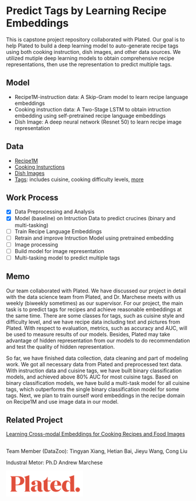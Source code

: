 # Predict Tags by Learning Recipe Embeddings  

This is capstone project repository collaborated with Plated. Our goal is to help Plated to build a deep learning model to auto-generate recipe tags using both cooking instruction, dish images, and other data sources. We utilized mutiple deep learning models to obtain comprehensive recipe representations, then use the representation to predict multiple tags. 

## Model
* Recipe1M-instruction data: A Skip-Gram model to learn recipe language embeddings 
* Cooking instruction data: A Two-Stage LSTM to obtain intruction embedding using self-pretrained recipe language embeddings
* Dish Image: A deep neural network (Resnet 50) to learn recipe image representation

## Data
* [Recipe1M](http://im2recipe.csail.mit.edu/dataset/download/)
* [Cooking Insturctions](/data/data_sample.pdf)
* [Dish Images](/data/data_sample.pdf)
* [Tags](/data/Tags_structure_self.csv): includes cuisine, cooking difficulty levels, [more](/data/Tags_structure_self.csv)

## Work Process 
- [x] Data Preprocessing and Analysis
- [x] Model (baseline) on Intruction Data to predict crucines (binary and multi-tasking) 
- [ ] Train Recipe Language Embeddings
- [ ] Retrain and improve Intruction Model using pretrained embedding
- [ ] Image processing
- [ ] Build model for image representation 
- [ ] Multi-tasking model to predict multiple tags

## Memo
Our team collaborated with Plated. We have discussed our project in detail with the data science team from Plated, and Dr. Marchese meets with us weekly (biweekly  sometimes)  as our supervisor.  For our project, the main task is to predict tags for recipes and achieve reasonable embeddings at the same time. There are some classes for tags, such as cuisine style and difficulty level, and we have recipe data including text and pictures from Plated. With respect to evaluation, metrics, such as accuracy and AUC, will be used to measure results of our models. Besides, Plated may take advantage of hidden representation from our models to do recommendation and test the quality of hidden representation. 

So far, we have finished data collection, data cleaning and part of modeling work. We got all necessary data from Plated and preprocessed text data. With instruction data and cuisine tags, we have built binary classification models, and achieved above 80% AUC for most cuisine tags. Based on binary classification models, we have build a multi-task model for all cuisine tags, which outperforms the single binary classification model for some tags. Next, we plan to train ourself word embeddings in the recipe domain on Recipe1M and use image data in our model. 

## Related Project 
[Learning Cross-modal Embeddings for Cooking Recipes and Food Images](http://pic2recipe.csail.mit.edu)

## 
Team Member (DataZoo): Tingyan Xiang, Hetian Bai, Jieyu Wang, Cong Liu

Industral Metor: Ph.D Andrew Marchese 

![Logo](pics/logo_image.png) 
